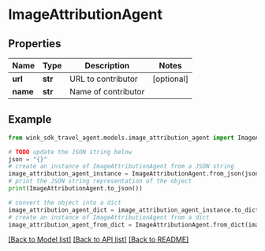 # ImageAttributionAgent


## Properties

Name | Type | Description | Notes
------------ | ------------- | ------------- | -------------
**url** | **str** | URL to contributor | [optional] 
**name** | **str** | Name of contributor | 

## Example

```python
from wink_sdk_travel_agent.models.image_attribution_agent import ImageAttributionAgent

# TODO update the JSON string below
json = "{}"
# create an instance of ImageAttributionAgent from a JSON string
image_attribution_agent_instance = ImageAttributionAgent.from_json(json)
# print the JSON string representation of the object
print(ImageAttributionAgent.to_json())

# convert the object into a dict
image_attribution_agent_dict = image_attribution_agent_instance.to_dict()
# create an instance of ImageAttributionAgent from a dict
image_attribution_agent_from_dict = ImageAttributionAgent.from_dict(image_attribution_agent_dict)
```
[[Back to Model list]](../README.md#documentation-for-models) [[Back to API list]](../README.md#documentation-for-api-endpoints) [[Back to README]](../README.md)


